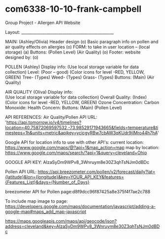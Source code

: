 # com6338-10-10-frank-campbell
Group Project - Allergen API Website

Layout: _______________________________________________

MAIN: (Ashley/Olivia)
	Header design (o)
	Basic paragraph info on pollen and air quality effects on allergies (o)
	FORM: to take in user location – (local storage) (a)
	Buttons: (Pollen Level) (Air Quality) (o)
	Footer: website designed by: (o)


POLLEN (Ashley) 
	Display info:
	(Use local storage variable for data collection)
		Level: (Poor – good)
		(Color icons for level -RED, YELLOW, GREEN)
		Tree- (Types)
		Weed- (Types)
		Grass- (Types)
	Buttons: (Main) (Air Quality) 


AIR QUALITY (Oliva)
	Display info:	
	(Use local storage variable for data collection)
		Overall Quality: (Index)
		(Color icons for level -RED, YELLOW, GREEN)
		Ozone Concentration: 
		Carbon Monoxide: 
		Health Concern:
	Buttons: (Main) (Pollen Level) 


API REFERENCES: 
Air Quality/Pollen API URL: 'https://api.tomorrow.io/v4/timelines?location=40.75872069597532,-73.98529171943665&fields=temperature&timesteps=1h&units=metric&apikey=ycicgyRBw7cbAW3qKUdr9jIMro44h7hA' 

Google API for location info to use with other API's: 
current location: https://www.google.com/maps/@?api=1&map_action=map
map by location: https://www.google.com/maps/search/?api=1&query=cleveland+Ohio 

GOOGLE API KEY: AIzaSyDm9WPv8_3Wnruym8e30Z3qhTsNJm0dBDc

Pollen API URL: https://api.breezometer.com/pollen/v2/forecast/daily?lat={latitude}&lon={longitude}&key=YOUR_API_KEY&features={Features_List}&days={Number_of_Days}

breezometer API for Pollen page:d8f9dcc96f87425a8e375f4f7ae2c788

To include map image to page: https://developers.google.com/maps/documentation/javascript/adding-a-google-map#maps_add_map-javascript 

https://maps.googleapis.com/maps/api/geocode/json?address=cleveland&key=AIzaSyDm9WPv8_3Wnruym8e30Z3qhTsNJm0dBDc